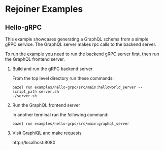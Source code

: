 # Rejoiner Examples


## Hello-gRPC

This example showcases generating a GraphQL schema from a simple gRPC service.
The GraphQL server makes rpc calls to the backend server.

To run the example you need to run the backend gRPC server first, then run the
GraphQL frontend server.

1. Build and run the gRPC backend server
   <p>From the top level directory run these commands:
   
    ```
    bazel run examples/hello-grpc/src/main:helloworld_server --script_path server.sh
    ./server.sh
    ```
2. Run the GraphQL frontend server
   <p>In another terminal run the following command:
   
   ```
   bazel run examples/hello-grpc/src/main:graphql_server
   ```

3. Visit GraphiQL and make requests
   <p>http://localhost:8080<p>
